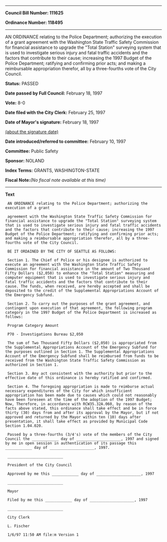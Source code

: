 

********

**Council Bill Number: 111625**
   
**Ordinance Number: 118495**
********

 AN ORDINANCE relating to the Police Department; authorizing the execution of a grant agreement with the Washington State Traffic Safety Commission for financial assistance to upgrade the "Total Station" surveying system that is used to investigate serious injury and fatal traffic accidents and the factors that contribute to their cause; increasing the 1997 Budget of the Police Department; ratifying and confirming prior acts; and making a reimbursable appropriation therefor, all by a three-fourths vote of the City Council.

**Status:** PASSED
   
**Date passed by Full Council:** February 18, 1997
   
**Vote:** 8-0
   
**Date filed with the City Clerk:** February 25, 1997
   
**Date of Mayor's signature:** February 18, 1997
   
[(about the signature date)](/~public/approvaldate.htm)
   
   
   
**Date introduced/referred to committee:** February 10, 1997
   
**Committee:** Public Safety
   
**Sponsor:** NOLAND
   
   
**Index Terms:** GRANTS, WASHINGTON-STATE

**Fiscal Note:**_(No fiscal note available at this time)_

********

**Text**
   
```
 AN ORDINANCE relating to the Police Department; authorizing the execution of a grant

 agreement with the Washington State Traffic Safety Commission for financial assistance to upgrade the "Total Station" surveying system that is used to investigate serious injury and fatal traffic accidents and the factors that contribute to their cause; increasing the 1997 Budget of the Police Department; ratifying and confirming prior acts; and making a reimbursable appropriation therefor, all by a three- fourths vote of the City Council.

 BE IT ORDAINED BY THE CITY OF SEATTLE AS FOLLOWS:

 Section 1. The Chief of Police or his designee is authorized to execute an agreement with the Washington State Traffic Safety Commission for financial assistance in the amount of Two Thousand Fifty Dollars ($2,050) to enhance the "Total Station" measuring and computer equipment that is used to investigate serious injury and fatal traffic accidents and the factors that contribute to their cause. The funds, when received, are hereby accepted and shall be deposited to the credit of the Supplemental Appropriations Account of the Emergency Subfund.

 Section 2. To carry out the purposes of the grant agreement, and contingent upon execution of that agreement, the following program category in the 1997 Budget of the Police Department is increased as follows:

 Program Category Amount

 P70 - Investigations Bureau $2,050

 The sum of Two Thousand Fifty Dollars ($2,050) is appropriated from the Supplemental Appropriations Account of the Emergency Subfund for the purposes outlined in Section 1. The Supplemental Appropriations Account of the Emergency Subfund shall be reimbursed from funds to be received from the Washington State Traffic Safety Commission as authorized in Section 1.

 Section 3. Any act consistent with the authority but prior to the effective date of this ordinance is hereby ratified and confirmed.

 Section 4. The foregoing appropriation is made to reimburse actual necessary expenditures of the City for which insufficient appropriation has been made due to causes which could not reasonably have been foreseen at the time of the adoption of the 1997 Budget; Now, Therefore, in accordance with RCW35.32A.060, by reason of the facts above stated, this ordinance shall take effect and be in force thirty (30) days from and after its approval by the Mayor, but if not approved and returned by the Mayor within ten (10) days after presentation, it shall take effect as provided by Municipal Code Section 1.04.020.

 Passed by a three-fourths (3/4's) vote of the members of the City Council the ____________ day of ____________________, 1997 and signed by me in open session in authentication of its passage this ____________ day of ____________________, 1997.

 _________________________

 President of the City Council

 Approved by me this ____________ day of ____________________, 1997

 _________________________

 Mayor

 Filed by me this ____________ day of ____________________, 1997

 _________________________

 City Clerk

 L. Fischer

 1/6/97 11:50 AM file:m Version 1

```
